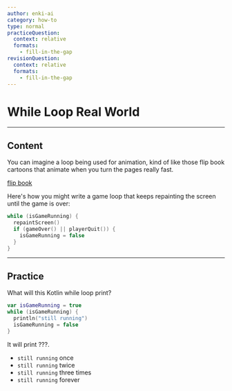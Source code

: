 ```yaml
---
author: enki-ai
category: how-to
type: normal
practiceQuestion:
  context: relative
  formats:
    - fill-in-the-gap
revisionQuestion:
  context: relative
  formats:
    - fill-in-the-gap
---
```


# While Loop Real World

---
## Content

You can imagine a loop being used for animation, kind of like those flip book cartoons that animate when you turn the pages really fast.

[flip book](https://img.enkipro.com/6810d4789b02845bb2f99e31e793bbcd.gif)

Here's how you might write a game loop that keeps repainting the screen until the game is over:   

```kotlin
while (isGameRunning) {
  repaintScreen()
  if (gameOver() || playerQuit()) {
    isGameRunning = false
  }
}
```

---
## Practice

What will this Kotlin while loop print?

```kotlin
var isGameRunning = true
while (isGameRunning) {
  println("still running")
  isGameRunning = false
}
```

It will print ???.

- `still running` once
- `still running` twice
- `still running` three times
- `still running` forever